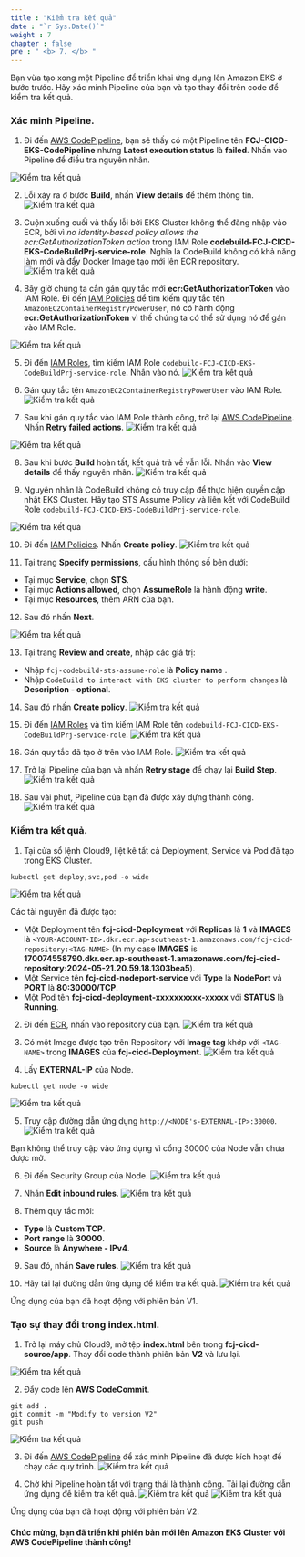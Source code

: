 ```yaml
---
title : "Kiểm tra kết quả"
date : "`r Sys.Date()`"
weight : 7
chapter : false
pre : " <b> 7. </b> "
---
```



Bạn vừa tạo xong một Pipeline để triển khai ứng dụng lên Amazon EKS ở bước trước. Hãy xác minh Pipeline của bạn và tạo thay đổi trên code để kiểm tra kết quả.

### Xác minh Pipeline.
1. Đi đến [AWS CodePipeline](https://ap-southeast-1.console.aws.amazon.com/codesuite/codepipeline/pipelines?region=ap-southeast-1), bạn sẽ thấy có một Pipeline tên **FCJ-CICD-EKS-CodePipeline** nhưng **Latest execution status** là **failed**. Nhấn vào Pipeline để điều tra nguyên nhân.

![Kiểm tra kết quả](../images/7.verifyresult/7.1.verifyresult.png?pc=90pt)

2. Lỗi xảy ra ở bước **Build**, nhấn **View details** để thêm thông tin.
![Kiểm tra kết quả](../images/7.verifyresult/7.2.verifyresult.png?pc=90pt)

3. Cuộn xuống cuối và thấy lỗi bởi EKS Cluster không thể đăng nhập vào ECR, bởi vì *no identity-based policy allows the ecr:GetAuthorizationToken action* trong IAM Role **codebuild-FCJ-CICD-EKS-CodeBuildPrj-service-role**. Nghĩa là CodeBuild không có khả năng làm mới và đẩy Docker Image tạo mới lên ECR repository.
![Kiểm tra kết quả](../images/7.verifyresult/7.3.verifyresult.png?pc=90pt)

4. Bây giờ chúng ta cần gán quy tắc mới **ecr:GetAuthorizationToken** vào IAM Role. Đi đến [IAM Policies](https://us-east-1.console.aws.amazon.com/iam/home?region=ap-southeast-1#/policies) để tìm kiếm quy tắc tên ```AmazonEC2ContainerRegistryPowerUser```, nó có hành động **ecr:GetAuthorizationToken** vì thế chúng ta có thể sử dụng nó để gán vào IAM Role.

![Kiểm tra kết quả](../images/7.verifyresult/7.4.verifyresult.png?pc=90pt)

5. Đi đến [IAM Roles](https://us-east-1.console.aws.amazon.com/iam/home?region=ap-southeast-1#/roles), tìm kiếm IAM Role ```codebuild-FCJ-CICD-EKS-CodeBuildPrj-service-role```. Nhấn vào nó.
![Kiểm tra kết quả](../images/7.verifyresult/7.5.verifyresult.png?pc=90pt)

6. Gán quy tắc tên ```AmazonEC2ContainerRegistryPowerUser``` vào IAM Role.
![Kiểm tra kết quả](../images/7.verifyresult/7.6.verifyresult.png?pc=90pt)

7. Sau khi gán quy tắc vào IAM Role thành công, trở lại [AWS CodePipeline](https://ap-southeast-1.console.aws.amazon.com/codesuite/codepipeline/pipelines/FCJ-CICD-EKS-CodePipeline/view?region=ap-southeast-1). Nhấn **Retry failed actions**.
![Kiểm tra kết quả](../images/7.verifyresult/7.7.verifyresult.png?pc=90pt)

![Kiểm tra kết quả](../images/7.verifyresult/7.8.verifyresult.png?pc=90pt)


8. Sau khi bước **Build** hoàn tất, kết quả trả về vẫn lỗi. Nhấn vào **View details** để thấy nguyên nhân.
![Kiểm tra kết quả](../images/7.verifyresult/7.9.verifyresult.png?pc=90pt)

9. Nguyên nhân là CodeBuild không có truy cập để thực hiện quyền cập nhật EKS Cluster. Hãy tạo STS Assume Policy và liên kết với CodeBuild Role ```codebuild-FCJ-CICD-EKS-CodeBuildPrj-service-role```.

![Kiểm tra kết quả](../images/7.verifyresult/7.10.verifyresult.png?pc=90pt)

10. Đi đến [IAM Policies](https://us-east-1.console.aws.amazon.com/iam/home?region=ap-southeast-1#/policies). Nhấn **Create policy**.
![Kiểm tra kết quả](../images/7.verifyresult/7.11.verifyresult.png?pc=90pt)

11. Tại trang **Specify permissions**, cấu hình thông số bên dưới:
+ Tại mục **Service**, chọn **STS**.
+ Tại mục **Actions allowed**, chọn **AssumeRole** là hành động **write**.
+ Tại mục **Resources**, thêm ARN của bạn.

12. Sau đó nhấn **Next**.

![Kiểm tra kết quả](../images/7.verifyresult/7.12.verifyresult.png?pc=90pt)

13. Tại trang **Review and create**, nhập các giá trị:
+ Nhập ```fcj-codebuild-sts-assume-role``` là **Policy name** .
+ Nhập ```CodeBuild to interact with EKS cluster to perform changes``` là **Description - optional**.

14. Sau đó nhấn **Create policy**.
![Kiểm tra kết quả](../images/7.verifyresult/7.13.verifyresult.png?pc=90pt)

15. Đi đến [IAM Roles](https://us-east-1.console.aws.amazon.com/iam/home?region=ap-southeast-1#/roles/details/EksCodeBuildKubectlRole?section=permissions) và tìm kiếm IAM Role tên ```codebuild-FCJ-CICD-EKS-CodeBuildPrj-service-role```.
![Kiểm tra kết quả](../images/7.verifyresult/7.14.verifyresult.png?pc=90pt)

16. Gán quy tắc đã tạo ở trên vào IAM Role.
![Kiểm tra kết quả](../images/7.verifyresult/7.15.verifyresult.png?pc=90pt)

17. Trở lại Pipeline của bạn và nhấn **Retry stage** để chạy lại **Build Step**.
![Kiểm tra kết quả](../images/7.verifyresult/7.16.verifyresult.png?pc=90pt)

18. Sau vài phút, Pipeline của bạn đã được xây dựng thành công.
![Kiểm tra kết quả](../images/7.verifyresult/7.17.verifyresult.png?pc=90pt)

### Kiểm tra kết quả.
1. Tại cửa sổ lệnh Cloud9, liệt kê tất cả Deployment, Service và Pod đã tạo trong EKS Cluster.
```
kubectl get deploy,svc,pod -o wide
```
![Kiểm tra kết quả](../images/7.verifyresult/7.18.verifyresult.png?pc=90pt)

Các tài nguyên đã được tạo:
+ Một Deployment tên **fcj-cicd-Deployment** với **Replicas** là **1** và **IMAGES** là `<YOUR-ACCOUNT-ID>.dkr.ecr.ap-southeast-1.amazonaws.com/fcj-cicd-repository:<TAG-NAME>` (In my case **IMAGES** is **170074558790.dkr.ecr.ap-southeast-1.amazonaws.com/fcj-cicd-repository:2024-05-21.20.59.18.1303bea5**).
+ Một Service tên **fcj-cicd-nodeport-service** với **Type** là **NodePort** và **PORT** là **80:30000/TCP**.
+ Một Pod tên **fcj-cicd-deployment-xxxxxxxxxx-xxxxx** với **STATUS** là **Running**.

2. Đi đến [ECR](https://ap-southeast-1.console.aws.amazon.com/ecr/private-registry/repositories?region=ap-southeast-1), nhấn vào repository của bạn.
![Kiểm tra kết quả](../images/7.verifyresult/7.19.verifyresult.png?pc=90pt)

3. Có một Image được tạo trên Repository với **Image tag** khớp với `<TAG-NAME>` trong **IMAGES** của **fcj-cicd-Deployment**.
![Kiểm tra kết quả](../images/7.verifyresult/7.20.verifyresult.png?pc=90pt)


4. Lấy **EXTERNAL-IP** của Node.
```
kubectl get node -o wide
```
![Kiểm tra kết quả](../images/7.verifyresult/7.21.verifyresult.png?pc=90pt)

5. Truy cập đường dẫn ứng dụng ```http://<NODE's-EXTERNAL-IP>:30000```.
![Kiểm tra kết quả](../images/7.verifyresult/7.22.verifyresult.png?pc=90pt)

Bạn không thể truy cập vào ứng dụng vì cổng 30000 của Node vẫn chưa được mở.

6. Đi đến Security Group của Node.
![Kiểm tra kết quả](../images/7.verifyresult/7.23.verifyresult.png?pc=90pt)

7. Nhấn **Edit inbound rules**.
![Kiểm tra kết quả](../images/7.verifyresult/7.24.verifyresult.png?pc=90pt)

8. Thêm quy tắc mới:
+ **Type** là **Custom TCP**.
+ **Port range** là **30000**.
+ **Source** là **Anywhere - IPv4**.
9. Sau đó, nhấn **Save rules**.
![Kiểm tra kết quả](../images/7.verifyresult/7.25.verifyresult.png?pc=90pt)

10. Hãy tải lại đường dẫn ứng dụng để kiểm tra kết quả.
![Kiểm tra kết quả](../images/7.verifyresult/7.26.verifyresult.png?pc=90pt)

Ứng dụng của bạn đã hoạt động với phiên bản V1.

### Tạo sự thay đổi trong index.html.
1. Trở lại máy chủ Cloud9, mở tệp **index.html** bên trong **fcj-cicd-source/app**. Thay đổi code thành phiên bản **V2** và lưu lại.

![Kiểm tra kết quả](../images/7.verifyresult/7.27.verifyresult.png?pc=90pt)

2. Đẩy code lên **AWS CodeCommit**.
```
git add .
git commit -m "Modify to version V2"
git push
```
![Kiểm tra kết quả](../images/7.verifyresult/7.28.verifyresult.png?pc=90pt)

3. Đi đến [AWS CodePipeline](https://ap-southeast-1.console.aws.amazon.com/codesuite/codepipeline/pipelines/FCJ-CICD-EKS-CodePipeline/view?region=ap-southeast-1) để xác minh Pipeline đã được kích hoạt để chạy các quy trình.
![Kiểm tra kết quả](../images/7.verifyresult/7.29.verifyresult.png?pc=90pt)

4. Chờ khi Pipeline hoàn tất với trạng thái là thành công. Tải lại đường dẫn ứng dụng để kiểm tra kết quả.
![Kiểm tra kết quả](../images/7.verifyresult/7.30.verifyresult.png?pc=90pt)
![Kiểm tra kết quả](../images/7.verifyresult/7.31.verifyresult.png?pc=90pt)

Ứng dụng của bạn đã hoạt động với phiên bản V2.

#### Chúc mừng, bạn đã triển khi phiên bản mới lên Amazon EKS Cluster với AWS CodePipeline thành công!

